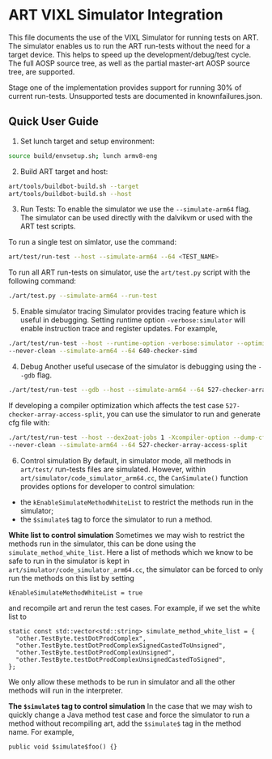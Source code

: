 # ART VIXL Simulator Integration

This file documents the use of the VIXL Simulator for running tests on ART. The
simulator enables us to run the ART run-tests without the need for a target
device. This helps to speed up the development/debug/test cycle. The full AOSP
source tree, as well as the partial master-art AOSP source tree, are supported.

Stage one of the implementation provides support for running 30% of current
run-tests. Unsupported tests are documented in knownfailures.json.

## Quick User Guide
1. Set lunch target and setup environment:
  ```bash
  source build/envsetup.sh; lunch armv8-eng
  ```

2. Build ART target and host:
  ```bash
  art/tools/buildbot-build.sh --target
  art/tools/buildbot-build.sh --host
  ```

3. Run Tests:
  To enable the simulator we use the `--simulate-arm64` flag. The simulator can
  be used directly with the dalvikvm or used with the ART test scripts.

  To run a single test on simlator, use the command:
  ```bash
  art/test/run-test --host --simulate-arm64 --64 <TEST_NAME>
  ```

  To run all ART run-tests on simulator, use the `art/test.py` script with the
  following command:

  ```bash
  ./art/test.py --simulate-arm64 --run-test
  ```

5. Enable simulator tracing
  Simulator provides tracing feature which is useful in debugging. Setting
  runtime option `-verbose:simulator` will enable instruction trace and register
  updates.
  For example,
  ```bash
  ./art/test/run-test --host --runtime-option -verbose:simulator --optimizing
  --never-clean --simulate-arm64 --64 640-checker-simd
  ```

4. Debug
  Another useful usecase of the simulator is debugging using the `--gdb` flag.
  ```bash
  ./art/test/run-test --gdb --host --simulate-arm64 --64 527-checker-array-access-split
  ```
  If developing a compiler optimization which affects the test case
  `527-checker-array-access-split`, you can use the simulator to run and
  generate cfg file with:
  ```bash
  ./art/test/run-test --host --dex2oat-jobs 1 -Xcompiler-option --dump-cfg=oat.cfg
  --never-clean --simulate-arm64 --64 527-checker-array-access-split
  ```

6. Control simulation
  By default, in simulator mode, all methods in `art/test/` run-tests files are
  simulated. However, within `art/simulator/code_simulator_arm64.cc`, the
  `CanSimulate()` function provides options for developer to control simulation:
  - the `kEnableSimulateMethodWhiteList` to restrict the methods run in the simulator;
  - the `$simulate$` tag to force the simulator to run a method.

  **White list to control simulation**
  Sometimes we may wish to restrict the methods run in the simulator, this can
  be done using the `simulate_method_white_list`. Here a list of methods which
  we know to be safe to run in the simulator is kept in
  `art/simulator/code_simulator_arm64.cc`, the simulator can be forced to only
  run the methods on this list by setting
  ```
  kEnableSimulateMethodWhiteList = true
  ```
  and recompile art and rerun the test cases. For example, if we set the white list to
  ```
  static const std::vector<std::string> simulate_method_white_list = {
    "other.TestByte.testDotProdComplex",
    "other.TestByte.testDotProdComplexSignedCastedToUnsigned",
    "other.TestByte.testDotProdComplexUnsigned",
    "other.TestByte.testDotProdComplexUnsignedCastedToSigned",
  };
  ```
  We only allow these methods to be run in simulator and all the other methods
  will run in the interpreter.

  **The `$simulate$` tag to control simulation**
  In the case that we may wish to quickly change a Java method test case and
  force the simulator to run a method without recompiling art, add the
  `$simulate$` tag in the method name. For example,
  ```
  public void $simulate$foo() {}
  ```
